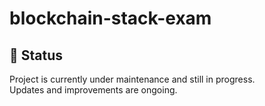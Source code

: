 # blockchain-stack-exam


## 🚧 Status
Project is currently under maintenance and still in progress.  
Updates and improvements are ongoing.
